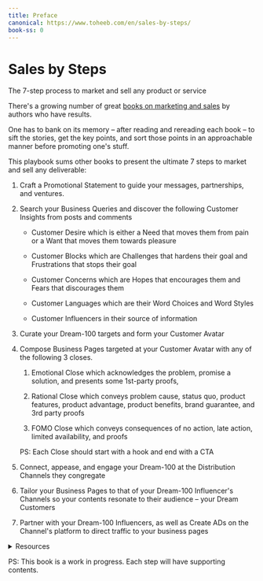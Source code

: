 ```yaml
---
title: Preface
canonical: https://www.toheeb.com/en/sales-by-steps/
book-ss: 0
---
```



<hgroup>
  <h1>Sales by Steps</h1>
  <p>The 7-step process to market and sell any product or service</p>
</hgroup>

There's a growing number of great [books on marketing and sales](#resources) by authors who have results.

One has to bank on its memory – after reading and rereading each book – to sift the stories, get the key points, and sort those points in an approachable manner before promoting one's stuff.

This playbook sums other books to present the ultimate 7 steps to market and sell any deliverable:

1. Craft a Promotional Statement to guide your messages, partnerships, and ventures.

1. Search your Business Queries and discover the following Customer Insights from posts and comments

   - Customer Desire which is either a Need that moves them from pain or a Want that moves them towards pleasure

   - Customer Blocks which are Challenges that hardens their goal and Frustrations that stops their goal

   - Customer Concerns which are Hopes that encourages them and Fears that discourages them 

   - Customer Languages which are their Word Choices and Word Styles

   - Customer Influencers in their source of information

3. Curate your Dream-100 targets and form your Customer Avatar
 
1. Compose Business Pages targeted at your Customer Avatar with any of the following 3 closes. 

      1. Emotional Close which acknowledges the problem, promise a solution, and presents some 1st-party proofs,

     1. Rational Close which conveys problem cause, status quo, product features, product advantage, product benefits, brand guarantee, and 3rd party proofs

    1. FOMO Close which conveys consequences of no action, late action, limited availability, and proofs

    PS: Each Close should start with a hook and end with a CTA

1. Connect, appease, and engage your Dream-100 at the Distribution Channels they congregate

1. Tailor your Business Pages to that of your Dream-100 Influencer's Channels so your contents resonate to their audience – your Dream Customers

1. Partner with your Dream-100 Influencers, as well as Create ADs on the Channel's platform to direct traffic to your business pages



<details id="resources">
<summary>Resources</summary>  

- Sell like Crazy by Sabri Suby

- Traffic Secrets by Russell Brunson

</details>

PS: This book is a work in progress. Each step will have supporting contents. 